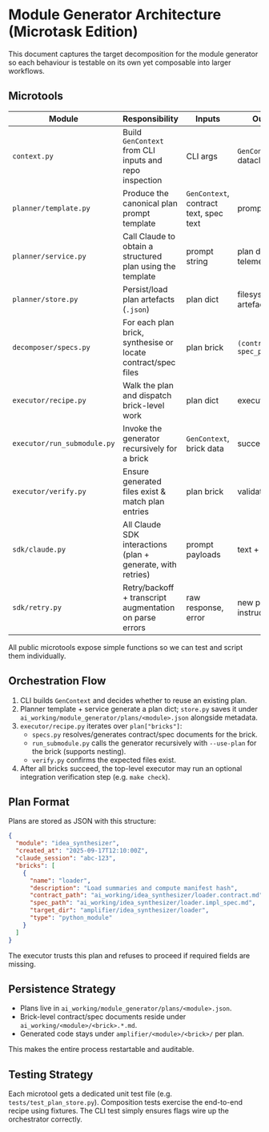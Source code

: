 # Module Generator Architecture (Microtask Edition)

This document captures the target decomposition for the module generator so each behaviour is testable on its own yet composable into larger workflows.

## Microtools

| Module | Responsibility | Inputs | Outputs |
| --- | --- | --- | --- |
| `context.py` | Build `GenContext` from CLI inputs and repo inspection | CLI args | `GenContext` dataclass |
| `planner/template.py` | Produce the canonical plan prompt template | `GenContext`, contract text, spec text | prompt string |
| `planner/service.py` | Call Claude to obtain a structured plan using the template | prompt string | plan dict + telemetry |
| `planner/store.py` | Persist/load plan artefacts (`.json`) | plan dict | filesystem artefact |
| `decomposer/specs.py` | For each plan brick, synthesise or locate contract/spec files | plan brick | `(contract_path, spec_path)` |
| `executor/recipe.py` | Walk the plan and dispatch brick-level work | plan dict | execution log |
| `executor/run_submodule.py` | Invoke the generator recursively for a brick | `GenContext`, brick data | success status |
| `executor/verify.py` | Ensure generated files exist & match plan entries | plan brick | validation result |
| `sdk/claude.py` | All Claude SDK interactions (plan + generate, with retries) | prompt payloads | text + metadata |
| `sdk/retry.py` | Retry/backoff + transcript augmentation on parse errors | raw response, error | new prompt instructions |

All public microtools expose simple functions so we can test and script them individually.

## Orchestration Flow

1. CLI builds `GenContext` and decides whether to reuse an existing plan.
2. Planner template + service generate a plan dict; `store.py` saves it under `ai_working/module_generator/plans/<module>.json` alongside metadata.
3. `executor/recipe.py` iterates over `plan["bricks"]`:
   - `specs.py` resolves/generates contract/spec documents for the brick.
   - `run_submodule.py` calls the generator recursively with `--use-plan` for the brick (supports nesting).
   - `verify.py` confirms the expected files exist.
4. After all bricks succeed, the top-level executor may run an optional integration verification step (e.g. `make check`).

## Plan Format

Plans are stored as JSON with this structure:

```json
{
  "module": "idea_synthesizer",
  "created_at": "2025-09-17T12:10:00Z",
  "claude_session": "abc-123",
  "bricks": [
    {
      "name": "loader",
      "description": "Load summaries and compute manifest hash",
      "contract_path": "ai_working/idea_synthesizer/loader.contract.md",
      "spec_path": "ai_working/idea_synthesizer/loader.impl_spec.md",
      "target_dir": "amplifier/idea_synthesizer/loader",
      "type": "python_module"
    }
  ]
}
```

The executor trusts this plan and refuses to proceed if required fields are missing.

## Persistence Strategy

- Plans live in `ai_working/module_generator/plans/<module>.json`.
- Brick-level contract/spec documents reside under `ai_working/<module>/<brick>.*.md`.
- Generated code stays under `amplifier/<module>/<brick>/` per plan.

This makes the entire process restartable and auditable.

## Testing Strategy

Each microtool gets a dedicated unit test file (e.g. `tests/test_plan_store.py`). Composition tests exercise the end-to-end recipe using fixtures. The CLI test simply ensures flags wire up the orchestrator correctly.
